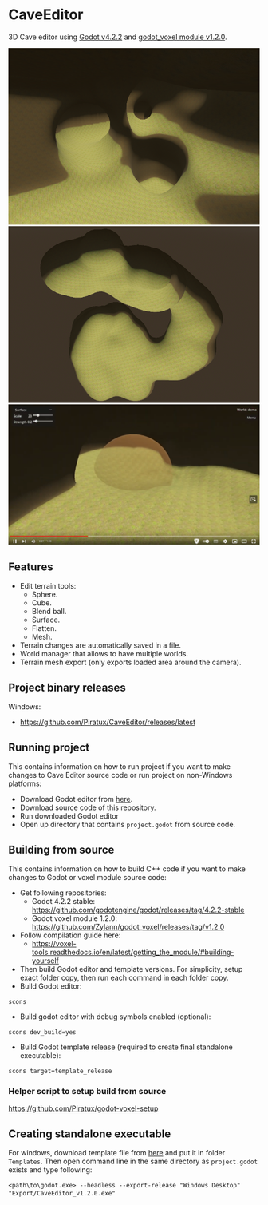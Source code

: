 # CaveEditor
3D Cave editor using [Godot v4.2.2](https://godotengine.org/) and [godot_voxel module v1.2.0](https://github.com/Zylann/godot_voxel).

![screenshot1](ReadmeFiles/screenshot1.png)
![screenshot2](ReadmeFiles/screenshot2.png)
[![video](ReadmeFiles/tool-demo-video-thumbnail.png)](https://youtu.be/Ss2c8Ry2Hfo)

## Features
- Edit terrain tools:
  - Sphere.
  - Cube.
  - Blend ball.
  - Surface.
  - Flatten.
  - Mesh.
- Terrain changes are automatically saved in a file.
- World manager that allows to have multiple worlds.
- Terrain mesh export (only exports loaded area around the camera).

## Project binary releases
Windows:
- https://github.com/Piratux/CaveEditor/releases/latest

## Running project
This contains information on how to run project if you want to make changes to Cave Editor source code or run project on non-Windows platforms:
- Download Godot editor from [here](https://github.com/Zylann/godot_voxel/releases/tag/v1.2.0).
- Download source code of this repository.
- Run downloaded Godot editor
- Open up directory that contains `project.godot` from source code.

## Building from source
This contains information on how to build C++ code if you want to make changes to Godot or voxel module source code:
- Get following repositories:
  - Godot 4.2.2 stable: https://github.com/godotengine/godot/releases/tag/4.2.2-stable
  - Godot voxel module 1.2.0: https://github.com/Zylann/godot_voxel/releases/tag/v1.2.0
- Follow compilation guide here:
  - https://voxel-tools.readthedocs.io/en/latest/getting_the_module/#building-yourself
- Then build Godot editor and template versions. For simplicity, setup exact folder copy, then run each command in each folder copy.
- Build Godot editor:
```
scons
```
  - Build godot editor with debug symbols enabled (optional):
```
scons dev_build=yes
```
  - Build Godot template release (required to create final standalone executable):
```
scons target=template_release
```

### Helper script to setup build from source
https://github.com/Piratux/godot-voxel-setup

## Creating standalone executable
For windows, download template file from [here](https://github.com/Zylann/godot_voxel/releases/download/v1.2.0/godot.windows.template_release.x86_64.exe.zip) and put it in folder `Templates`. Then open command line in the same directory as `project.godot` exists and type following:
```
<path\to\godot.exe> --headless --export-release "Windows Desktop" "Export/CaveEditor_v1.2.0.exe"
```
